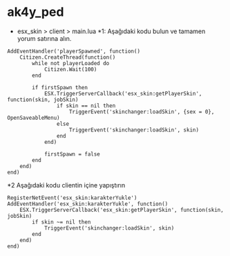 # ak4y_ped
- esx_skin > client > main.lua
*1: Aşağıdaki kodu bulun ve tamamen yorum satırına alın.
```
AddEventHandler('playerSpawned', function()
	Citizen.CreateThread(function()
		while not playerLoaded do
			Citizen.Wait(100)
		end

		if firstSpawn then
			ESX.TriggerServerCallback('esx_skin:getPlayerSkin', function(skin, jobSkin)
				if skin == nil then
					TriggerEvent('skinchanger:loadSkin', {sex = 0}, OpenSaveableMenu)
				else
					TriggerEvent('skinchanger:loadSkin', skin)
				end
			end)

			firstSpawn = false
		end
	end)
end)
```
*2 Aşağıdaki kodu clientin içine yapıştırın
```
RegisterNetEvent('esx_skin:karakterYukle')
AddEventHandler('esx_skin:karakterYukle', function()
	ESX.TriggerServerCallback('esx_skin:getPlayerSkin', function(skin, jobSkin)
		if skin ~= nil then
			TriggerEvent('skinchanger:loadSkin', skin)
		end
	end)
end)
```
